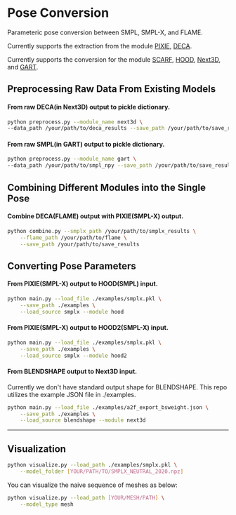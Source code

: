 # Pose Conversion

Parameteric pose conversion between SMPL, SMPL-X, and FLAME.

Currently supports the extraction from the module [PIXIE](https://github.com/yfeng95/PIXIE), [DECA](https://github.com/yfeng95/DECA).

Currently supports the conversion for the module [SCARF](https://github.com/yfeng95/SCARF), [HOOD](https://github.com/dolorousrtur/hood), [Next3D](https://github.com/MrTornado24/Next3D), and [GART](https://github.com/JiahuiLei/GART).

## Preprocessing Raw Data From Existing Models

#### From raw DECA(in Next3D) output to pickle dictionary.
```.bash
python preprocess.py --module_name next3d \
--data_path /your/path/to/deca_results --save_path /your/path/to/save_results/file_name
```

#### From raw SMPL(in GART) output to pickle dictionary.
```.bash
python preprocess.py --module_name gart \
--data_path /your/path/to/smpl_npy --save_path /your/path/to/save_results/file_name
```

## Combining Different Modules into the Single Pose

#### Combine DECA(FLAME) output with PIXIE(SMPL-X) output.
```.bash
python combine.py --smplx_path /your/path/to/smplx_results \
	--flame_path /your/path/to/flame \
	--save_path /your/path/to/save_results
```

## Converting Pose Parameters

#### From PIXIE(SMPL-X) output to HOOD(SMPL) input.
```.bash
python main.py --load_file ./examples/smplx.pkl \
	--save_path ./examples \
	--load_source smplx --module hood
```

#### From PIXIE(SMPL-X) output to HOOD2(SMPL-X) input.
```.bash
python main.py --load_file ./examples/smplx.pkl \
	--save_path ./examples \
	--load_source smplx --module hood2
```

#### From BLENDSHAPE output to Next3D input.
Currently we don't have standard output shape for BLENDSHAPE. This repo utilizes the example JSON file in ./examples.
```.bash
python main.py --load_file ./examples/a2f_export_bsweight.json \
	--save_path ./examples \
	--load_source blendshape --module next3d
```

***

## Visualization

```.bash
python visualize.py --load_path ./examples/smplx.pkl \
	--model_folder [YOUR/PATH/TO/SMPLX_NEUTRAL_2020.npz]
```

You can visualize the naive sequence of meshes as below:

```.bash
python visualize.py --load_path [YOUR/MESH/PATH] \
	--model_type mesh
```

